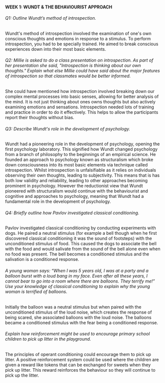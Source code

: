 
#### WEEK 1: WUNDT & THE BEHAVIOURIST APPROACH

###### Q1: Outline Wundt’s method of introspection.

Wundt's method of introspection involved the examination of one's own conscious thoughts and emotions in response to a stimulus. To perform introspection, you had to be specially trained. He aimed to break conscious experiences down into their most basic elements.

###### Q2: Millie is asked to do a class presentation on introspection. As part of her presentation she said, "Introspection is thinking about our own thoughts." Explain what else Millie could have said about the major features of introspection so that classmates would be better informed.

She could have mentioned how introspection involved breaking down our complex mental processes into basic senses, allowing for better analysis of the mind. It is not just thinking about ones owns thoughts but also actively examining emotions and sensations. Introspection needed lots of training and practice in order to do it effectively. This helps to allow the participants report their thoughts without bias.

###### Q3: Describe Wundt's role in the development of psychology.

Wundt had a pioneering role in the development of psychology, opening the first psychology laboratory. This signified how Wundt changed psychology from a branch of philosophy to the beginnings of an empirical science. He founded an approach to psychology known as structuralism which broke down consciousness into its most basic elements via technique called introspection. Whilst introspection is unfalsifiable as it relies on individuals observing their own thoughts, leading to subjectivity. This means that is has both low validity and reliability, leading to other approaches becoming prominent in psychology. However the reductionist view that Wundt pioneered with structuralism would continue with the behaviourist and cognitive and approaches to psychology, meaning that Wundt had a fundamental role in the development of psychology.

###### Q4: Briefly outline how Pavlov investigated classical conditioning.

Pavlov investigated classical conditioning by conducting experiments with dogs. He paired a neutral stimulus (for example a bell though when he first discovered classical conditioning it was the sound of footsteps) with the unconditioned stimulus of food. This caused the dogs to associate the bell with the food and would salivate from the sound of the bell alone even when no food was present. The bell becomes a conditioned stimulus and the salivation is a conditioned response.

###### A young woman says: “When I was 5 years old, I was at a party and a balloon burst with a loud bang in my face. Even after all these years, I cannot bear to go into a room where there are balloons. They terrify me!” Use your knowledge of classical conditioning to explain why the young woman is terrified of balloons.

Initially the balloon was a neutral stimulus but when paired with the unconditioned stimulus of the loud noise, which creates the response of being scared, she associated balloons with the loud noise. The balloons became a conditioned stimulus with the fear being a conditioned response.

###### Explain how reinforcement might be used to encourage primary school children to pick up litter in the playground.

The principles of operant conditioning could encourage them to pick up litter. A positive reinforcement system could be used where the children are given a reward like tokens that can be exchanged for sweets when they pick up litter. This reward reinforces the behaviour so they will continue to pick up the litter.

